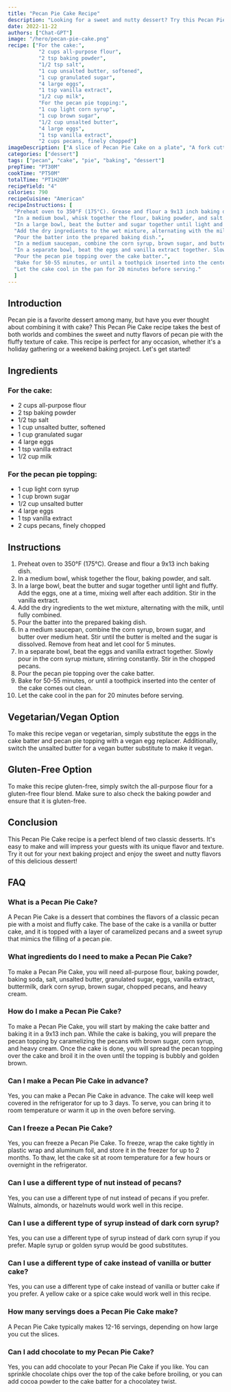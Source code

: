 ```yaml
---
title: "Pecan Pie Cake Recipe"
description: "Looking for a sweet and nutty dessert? Try this Pecan Pie Cake recipe that combines the flavors of a classic pecan pie with a fluffy cake texture. Perfect for any occasion!"
date: 2022-11-22
authors: ["Chat-GPT"]
image: "/hero/pecan-pie-cake.png"
recipe: ["For the cake:",
          "2 cups all-purpose flour",
          "2 tsp baking powder",
          "1/2 tsp salt",
          "1 cup unsalted butter, softened",
          "1 cup granulated sugar",
          "4 large eggs",
          "1 tsp vanilla extract",
          "1/2 cup milk",
          "For the pecan pie topping:",
          "1 cup light corn syrup",
          "1 cup brown sugar",
          "1/2 cup unsalted butter",
          "4 large eggs",
          "1 tsp vanilla extract",
          "2 cups pecans, finely chopped"]
imageDescription: ["A slice of Pecan Pie Cake on a plate", "A fork cutting through a slice of Pecan Pie Cake", "A close-up of the Pecan Pie topping", "A baking dish of Pecan Pie Cake"]
categories: ["dessert"]
tags: ["pecan", "cake", "pie", "baking", "dessert"]
prepTime: "PT30M"
cookTime: "PT50M"
totalTime: "PT1H20M"
recipeYield: "4"
calories: 790
recipeCuisine: "American"
recipeInstructions: [
  "Preheat oven to 350°F (175°C). Grease and flour a 9x13 inch baking dish.",
  "In a medium bowl, whisk together the flour, baking powder, and salt.",
  "In a large bowl, beat the butter and sugar together until light and fluffy. Add the eggs, one at a time, mixing well after each addition. Stir in the vanilla extract.",
  "Add the dry ingredients to the wet mixture, alternating with the milk, until fully combined.",
  "Pour the batter into the prepared baking dish.",
  "In a medium saucepan, combine the corn syrup, brown sugar, and butter over medium heat. Stir until the butter is melted and the sugar is dissolved. Remove from heat and let cool for 5 minutes.",
  "In a separate bowl, beat the eggs and vanilla extract together. Slowly pour in the corn syrup mixture, stirring constantly. Stir in the chopped pecans.",
  "Pour the pecan pie topping over the cake batter.",
  "Bake for 50-55 minutes, or until a toothpick inserted into the center of the cake comes out clean.",
  "Let the cake cool in the pan for 20 minutes before serving."
  ]
---
```


## Introduction
Pecan pie is a favorite dessert among many, but have you ever thought about combining it with cake? This Pecan Pie Cake recipe takes the best of both worlds and combines the sweet and nutty flavors of pecan pie with the fluffy texture of cake. This recipe is perfect for any occasion, whether it's a holiday gathering or a weekend baking project. Let's get started!

## Ingredients
### For the cake:
- 2 cups all-purpose flour
- 2 tsp baking powder
- 1/2 tsp salt
- 1 cup unsalted butter, softened
- 1 cup granulated sugar
- 4 large eggs
- 1 tsp vanilla extract
- 1/2 cup milk

### For the pecan pie topping:
- 1 cup light corn syrup
- 1 cup brown sugar
- 1/2 cup unsalted butter
- 4 large eggs
- 1 tsp vanilla extract
- 2 cups pecans, finely chopped

## Instructions
1. Preheat oven to 350°F (175°C). Grease and flour a 9x13 inch baking dish.
2. In a medium bowl, whisk together the flour, baking powder, and salt.
3. In a large bowl, beat the butter and sugar together until light and fluffy. Add the eggs, one at a time, mixing well after each addition. Stir in the vanilla extract.
4. Add the dry ingredients to the wet mixture, alternating with the milk, until fully combined.
5. Pour the batter into the prepared baking dish.
6. In a medium saucepan, combine the corn syrup, brown sugar, and butter over medium heat. Stir until the butter is melted and the sugar is dissolved. Remove from heat and let cool for 5 minutes.
7. In a separate bowl, beat the eggs and vanilla extract together. Slowly pour in the corn syrup mixture, stirring constantly. Stir in the chopped pecans.
8. Pour the pecan pie topping over the cake batter.
9. Bake for 50-55 minutes, or until a toothpick inserted into the center of the cake comes out clean.
10. Let the cake cool in the pan for 20 minutes before serving.

## Vegetarian/Vegan Option
To make this recipe vegan or vegetarian, simply substitute the eggs in the cake batter and pecan pie topping with a vegan egg replacer. Additionally, switch the unsalted butter for a vegan butter substitute to make it vegan.

## Gluten-Free Option
To make this recipe gluten-free, simply switch the all-purpose flour for a gluten-free flour blend. Make sure to also check the baking powder and ensure that it is gluten-free.

## Conclusion
This Pecan Pie Cake recipe is a perfect blend of two classic desserts. It's easy to make and will impress your guests with its unique flavor and texture. Try it out for your next baking project and enjoy the sweet and nutty flavors of this delicious dessert!

## FAQ

### What is a Pecan Pie Cake?

A Pecan Pie Cake is a dessert that combines the flavors of a classic pecan pie with a moist and fluffy cake. The base of the cake is a vanilla or butter cake, and it is topped with a layer of caramelized pecans and a sweet syrup that mimics the filling of a pecan pie.

### What ingredients do I need to make a Pecan Pie Cake?

To make a Pecan Pie Cake, you will need all-purpose flour, baking powder, baking soda, salt, unsalted butter, granulated sugar, eggs, vanilla extract, buttermilk, dark corn syrup, brown sugar, chopped pecans, and heavy cream.

### How do I make a Pecan Pie Cake?

To make a Pecan Pie Cake, you will start by making the cake batter and baking it in a 9x13 inch pan. While the cake is baking, you will prepare the pecan topping by caramelizing the pecans with brown sugar, corn syrup, and heavy cream. Once the cake is done, you will spread the pecan topping over the cake and broil it in the oven until the topping is bubbly and golden brown.

### Can I make a Pecan Pie Cake in advance?

Yes, you can make a Pecan Pie Cake in advance. The cake will keep well covered in the refrigerator for up to 3 days. To serve, you can bring it to room temperature or warm it up in the oven before serving.

### Can I freeze a Pecan Pie Cake?

Yes, you can freeze a Pecan Pie Cake. To freeze, wrap the cake tightly in plastic wrap and aluminum foil, and store it in the freezer for up to 2 months. To thaw, let the cake sit at room temperature for a few hours or overnight in the refrigerator.

### Can I use a different type of nut instead of pecans?

Yes, you can use a different type of nut instead of pecans if you prefer. Walnuts, almonds, or hazelnuts would work well in this recipe.

### Can I use a different type of syrup instead of dark corn syrup?

Yes, you can use a different type of syrup instead of dark corn syrup if you prefer. Maple syrup or golden syrup would be good substitutes.

### Can I use a different type of cake instead of vanilla or butter cake?

Yes, you can use a different type of cake instead of vanilla or butter cake if you prefer. A yellow cake or a spice cake would work well in this recipe.

### How many servings does a Pecan Pie Cake make?

A Pecan Pie Cake typically makes 12-16 servings, depending on how large you cut the slices.

### Can I add chocolate to my Pecan Pie Cake?

Yes, you can add chocolate to your Pecan Pie Cake if you like. You can sprinkle chocolate chips over the top of the cake before broiling, or you can add cocoa powder to the cake batter for a chocolatey twist.